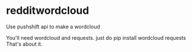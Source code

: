 # redditwordcloud
Use pushshift api to make a wordcloud

You'll need wordcloud and requests. just do pip install wordcloud requests
That's about it. 
